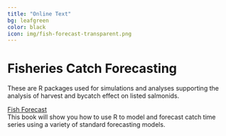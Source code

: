 ```yaml
---
title: "Online Text"
bg: leafgreen
color: black
icon: img/fish-forecast-transparent.png
---
```


# Fisheries Catch Forecasting

These are R packages used for simulations and analyses supporting the analysis of harvest and bycatch effect on listed salmonids.  

<!-- the part in pkgsboxtext2 will disappear on small screens -->
<div id="pkgscontainer">

<div id="pkgsbox">
<a class="boxlinks"  href="https://fish-forecast.github.io/Fish-Forecast-Bookdown/">Fish Forecast</a><br>
<span id="pkgsboxtext1">This book will show you how to use R to model and forecast catch time series using a variety of standard forecasting models.</span>
</div>
<!--
<div id="pkgsbox">
<a class="boxlinks"  href="https://github.com/eeholmes/VRAPCpp">VRAPS</a><br>
<span id="pkgsboxtext1">VRAPS (VRAP second generation) is a C++ version of VRAP that is much faster and allows batch jobs.  Covariates are not used in VRAPS. Instead autocorrelation in survival is modeled using autoregressive models for survival.</span>
</div>

<div id="pkgsbox">
<a class="boxlinks"  href="https://github.com/eeholmes/DMVRAPapp">DMVRAPS</a><br>
<span id="pkgsboxtext1">DMVRAPS uses DM output (posteriors on SR function parameters) as input to VRAPS.  Output is RERs with uncertainty estimates.</span>
</div>
-->

</div>
